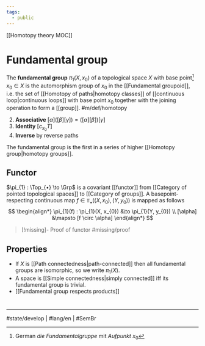 ```yaml
---
tags:
  - public
---
```

[[Homotopy theory MOC]]
# Fundamental group

The **fundamental group** $\pi_{1}(X,x_{0})$ of a topological space $X$ with base point[^de] $x_{0} \in X$
is the automorphism group of $x_{0}$ in the [[Fundamental groupoid]],
i.e. the set of [[Homotopy of paths|homotopy classes]] of [[continuous loop|continuous loops]] with base point $x_{0}$ together with the joining operation to form a [[group]]. #m/def/homotopy 

2. **Associative** $[\alpha]([\beta] [\gamma]) = ([\alpha][\beta])[\gamma]$
3. **Identity** $[c_{x_{0}}T]$
4. **Inverse** by reverse paths

[^de]: German _die Fundamentalgruppe_ mit _Aufpunkt_ $x_{0}$

The fundamental group is the first in a series of higher [[Homotopy group|homotopy groups]].

## Functor

$\pi_{1} : \Top_{•} \to \Grp$ is a covariant [[functor]] from [[Category of pointed topological spaces]] to [[Category of groups]].
A basepoint-respecting continuous map $f \in \Top_{•}((X, x_{0}), (Y, y_{0}))$ is mapped as follows
$$
\begin{align*}
\pi_{1}(f) : \pi_{1}(X, x_{0}) &\to \pi_{1}(Y, y_{0}) \\
[\alpha] &\mapsto [f \circ \alpha]
\end{align*}
$$

> [!missing]- Proof of functor
> #missing/proof

## Properties

- If $X$ is [[Path connectedness|path-connected]] then all fundamental groups are isomorphic, so we write $\pi_{1}(X)$.
- A space is [[Simple connectedness|simply connected]] iff its fundamental group is trivial.
- [[Fundamental group respects products]]

#
---
#state/develop | #lang/en | #SemBr
